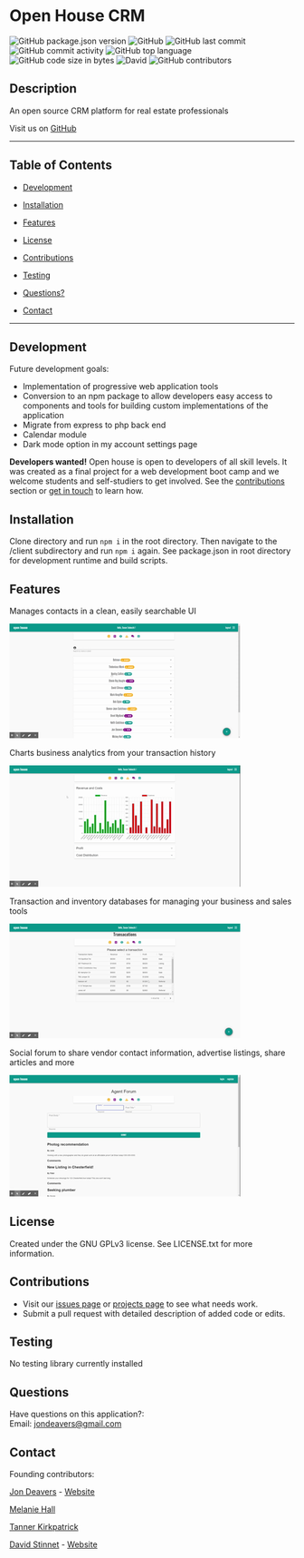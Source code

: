 # Open House CRM

![GitHub package.json version](https://img.shields.io/github/package-json/v/lucsedirae/open-house-crm?style=for-the-badge)
![GitHub](https://img.shields.io/github/license/lucsedirae/open-house-crm?color=39%2C%20255%2C%200%20&style=for-the-badge)
![GitHub last commit](https://img.shields.io/github/last-commit/lucsedirae/open-house-crm?style=for-the-badge)
![GitHub commit activity](https://img.shields.io/github/commit-activity/y/lucsedirae/open-house-crm?style=for-the-badge)
![GitHub top language](https://img.shields.io/github/languages/top/lucsedirae/open-house-crm?style=for-the-badge)
![GitHub code size in bytes](https://img.shields.io/github/languages/code-size/lucsedirae/open-house-crm?style=for-the-badge)
![David](https://img.shields.io/david/lucsedirae/open-house-crm?style=for-the-badge)
![GitHub contributors](https://img.shields.io/github/contributors/lucsedirae/open-house-crm?style=for-the-badge)

## Description

An open source CRM platform for real estate professionals

Visit us on [GitHub](https://github.com/lucsedirae/open-house-crm)

<hr>

## Table of Contents

- [Development](#development)

- [Installation](#installation)

- [Features](#features)

- [License](#license)

- [Contributions](#contributions)

- [Testing](#testing)

- [Questions?](#questions)

- [Contact](#contact)

<hr>

## Development

Future development goals:

- Implementation of progressive web application tools
- Conversion to an npm package to allow developers easy access to components and tools for building custom implementations of the application
- Migrate from express to php back end
- Calendar module
- Dark mode option in my account settings page

**Developers wanted!** Open house is open to developers of all skill levels. It was created as a final project for a web development boot camp and we welcome students and self-studiers to get involved. See the [contributions](#contributions) section or [get in touch](#questions) to learn how.

## Installation

Clone directory and run `npm i` in the root directory. Then navigate to the /client subdirectory and run `npm i` again. See package.json in root directory for development runtime and build scripts.

## Features

Manages contacts in a clean, easily searchable UI

![Contacts animation](/client/public/img/contacts.gif)

Charts business analytics from your transaction history

![Charts animation](/client/public/img/charts.gif)

Transaction and inventory databases for managing your business and sales tools

![Charts animation](/client/public/img/trx-inv.gif)

Social forum to share vendor contact information, advertise listings, share articles and more

![Charts animation](/client/public/img/forum.gif)

## License

Created under the GNU GPLv3 license. See LICENSE.txt for more information.

## Contributions

- Visit our [issues page](https://github.com/lucsedirae/open-house-crm/issues) or [projects page](https://github.com/lucsedirae/open-house-crm/projects) to see what needs work.
- Submit a pull request with detailed description of added code or edits.

## Testing

No testing library currently installed

## Questions

Have questions on this application?:<br>
Email: jondeavers@gmail.com <br>

## Contact

Founding contributors:

[Jon Deavers](https://github.com/lucsedirae) - [Website](https://jondeavers.net)

[Melanie Hall](https://github.com/mhall313)

[Tanner Kirkpatrick](https://github.com/twkirkpatrick)

[David Stinnet](https://github.com/serjykalstryke) - [Website](https://www.davidstinnett.info)
